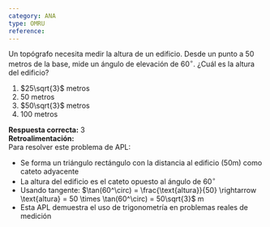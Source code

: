 ```yaml
---
category: ANA
type: OMRU
reference:
---
```


Un topógrafo necesita medir la altura de un edificio. Desde un punto a 50 metros de la base, mide un ángulo de elevación de $60^\circ$. ¿Cuál es la altura del edificio?

1. $25\sqrt{3}$ metros  
2. 50 metros  
3. $50\sqrt{3}$ metros  
4. 100 metros  

**Respuesta correcta:** 3  
**Retroalimentación:**  
Para resolver este problema de APL:

- Se forma un triángulo rectángulo con la distancia al edificio (50m) como cateto adyacente
- La altura del edificio es el cateto opuesto al ángulo de $60^\circ$
- Usando tangente: $\tan(60^\circ) = \frac{\text{altura}}{50} \rightarrow \text{altura} = 50 \times \tan(60^\circ) = 50\sqrt{3}$ m
- Esta APL demuestra el uso de trigonometría en problemas reales de medición
